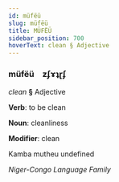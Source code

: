 ```yaml
---
id: müfëü
slug: müfëü
title: MÜFËÜ
sidebar_position: 700
hoverText: clean § Adjective
---
```


### müfëü&emsp;<span kind="abugida">ƶʄɤʇɽʄ</span>

*clean* **§** Adjective

**Verb**: to be clean

**Noun**: cleanliness

**Modifier**: clean

Kamba mutheu undefined

*Niger-Congo Language Family*